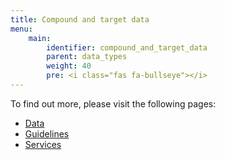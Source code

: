 ```yaml
---
title: Compound and target data
menu:
    main:
        identifier: compound_and_target_data
        parent: data_types
        weight: 40
        pre: <i class="fas fa-bullseye"></i>
---
```


To find out more, please visit the following pages:

* [Data](data)
* [Guidelines](guidelines)
* [Services](services)
